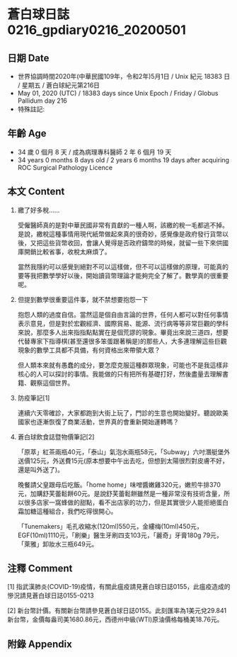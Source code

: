 [_metadata_:encoding]: - "utf-8"
[_metadata_:language]: - "zh-Hant-TW"
[_metadata_:fileformat]: - "markdown"
[_metadata_:MIME_type]: - "text/plain"
[_metadata_:markdown_version]: - "commonmark version 0.29"
[_metadata_:markdown_spec]: - "https://spec.commonmark.org/0.29/"

# 蒼白球日誌0216_gpdiary0216_20200501 #

## 日期 Date ##

* 世界協調時間2020年(中華民國109年，令和2年)5月1日 / Unix 紀元 18383 日 / 星期五 / 蒼白球紀元第216日
* May 01, 2020 (UTC) / 18383 days since Unix Epoch / Friday / Globus Pallidum day 216
* 特殊註記:

## 年齡 Age ##

* 34 歲 0 個月 8 天 / 成為病理專科醫師 2 年 6 個月 19 天
* 34 years 0 months 8 days old / 2 years 6 months 19 days after acquiring ROC Surgical Pathology Licence

## 本文 Content ##

1. 繳了好多稅......

    受僱醫師真的是對中華民國非常有貢獻的一種人啊，該繳的稅一毛都逃不掉。是說，繳稅這種事情用現代紙幣做起來真的很奇妙，感覺像是政府發行貨幣以後，又把這些貨幣收回，會讓人覺得是否政府鑄幣的時候，就留一些下來供國庫開銷比較省事，收稅太麻煩了。

    當然我隱約可以感覺到絕對不可以這樣做，但不可以這樣做的原理，可能真的要等我把數學學好以後，開始讀貨幣理論才能夠完全了解了。數學真的很重要呢。

2. 但提到數學很重要這件事，就不禁想要抱怨一下

    抱怨人類的過度自信。當然這是個自由言論的世界，任何人都可以對任何事情表示意見，但是對於宏觀經濟、國際貿易、能源、流行病等等非常巨觀的學科來說，那麼多人出來指指點點實在是個荒謬的現象。畢竟出來說三道四，想要代替專家下指導棋(甚至還很多笨蛋跟著稱是)的那些人，大多連理解這些巨觀現象的數學工具都不具備，有何資格出來帶領大眾？

    但人類本來就有愚蠢的成分，要怎麼克服這種群眾現象，可能也不是我這樣非核心的人可以探討的事情。我能做的只有把所有基礎打好，然後盡量去理解書籍、觀察這個世界。

3. 防疫筆記[1]

    連續六天零確診，大家都跑到大街上玩了，門診的生意也開始變好。聽說歐美國家也逐漸恢復了商業活動，世界真的會重新開始運轉嗎？

4. 蒼白球飲食誌暨物價筆記[2]

    「原萃」紅茶兩瓶40元，「泰山」氣泡水兩瓶58元，「Subway」六吋潛艇堡外送價125元，外送費15元(原本想要中午出去吃，但想到太陽很烈對皮膚不好，還是叫外送了)。

    晚餐請父皇跟母后吃飯。「home home」味噌醬嫩雞320元，嫩煎牛排370元，加購舒芙蕾鬆餅60元。是說舒芙蕾鬆餅雖然是一種非常沒有技術含量，所以很多店家一窩蜂做的甜點，看不出店家的功力，但是其實很少人能拒絕蛋白霜加糖這種組合，我們吃得很開心。

    「Tunemakers」毛孔收縮水(120ml)550元，金縷梅(10ml)450元，EGF(10ml)1110元，「刷樂」醫生牙刷四支103元，「麗奇」牙膏180g 79元，「萊雅」卸妝水三瓶649元。

## 注釋 Comment ##

[1] 指武漢肺炎(COVID-19)疫情，有關此瘟疫請見蒼白球日誌0155，此瘟疫造成的慘況請見蒼白球日誌0155-0213

[2] 新台幣計價。有關新台幣請參見蒼白球日誌0155。此刻匯率為1美元兌29.841新台幣，金價每盎司美1680.86元，西德州中級(WTI)原油價格每桶美18.76元。

## 附錄 Appendix ##
